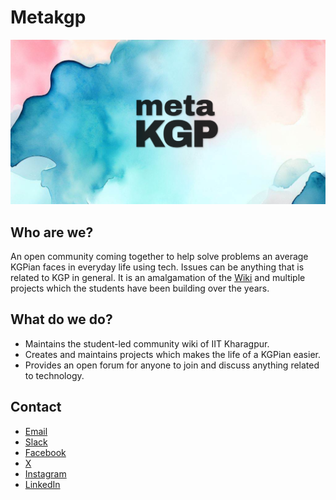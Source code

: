 # Metakgp

![metakgp-wall](https://github.com/metakgp/.github/blob/main/profile/wall.png)

## Who are we?

An open community coming together to help solve problems an average KGPian faces in everyday life using tech. Issues can be anything that is related to KGP in general. It is an amalgamation of the [Wiki](https://wiki.metakgp.org) and multiple projects which the students have been building over the years.
  
## What do we do? 

- Maintains the student-led community wiki of IIT Kharagpur.
- Creates and maintains projects which makes the life of a KGPian easier.
- Provides an open forum for anyone to join and discuss anything related to technology.

## Contact
- [Email](mailto:metakgp@gmail.com)
- [Slack](https://slack.metakgp.org)
- [Facebook](https://www.facebook.com/metakgp)
- [X](https://twitter.com/metakgp)
- [Instagram](https://www.instagram.com/metakgp_/)
- [LinkedIn](https://www.linkedin.com/company/metakgp-org)
